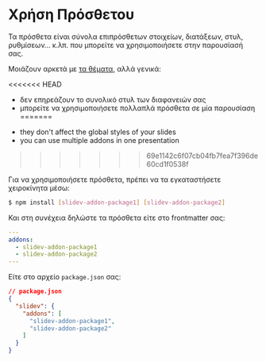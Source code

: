 # Χρήση Πρόσθετου

Τα πρόσθετα είναι σύνολα επιπρόσθετων στοιχείων, διατάξεων, στυλ, ρυθμίσεων... κ.λπ. που μπορείτε να χρησιμοποιήσετε στην παρουσίασή σας.

Μοιάζουν αρκετά με [τα θέματα](/themes/use), αλλά γενικά:

<<<<<<< HEAD
* δεν επηρεάζουν το συνολικό στυλ των διαφανειών σας
* μπορείτε να χρησιμοποιήσετε πολλαπλά πρόσθετα σε μία παρουσίαση
=======
- they don't affect the global styles of your slides
- you can use multiple addons in one presentation
>>>>>>> 69e1142c6f07cb04fb7fea7f396de60cd1f0538f

Για να χρησιμοποιήσετε πρόσθετα, πρέπει να τα εγκαταστήσετε χειροκίνητα μέσω:

```bash
$ npm install [slidev-addon-package1] [slidev-addon-package2]
```

Και στη συνέχεια δηλώστε τα πρόσθετα είτε στο frontmatter σας:

```yaml
---
addons:
  - slidev-addon-package1
  - slidev-addon-package2
---
```

Είτε στο αρχείο `package.json` σας:

```json
// package.json
{
  "slidev": {
    "addons": [
      "slidev-addon-package1",
      "slidev-addon-package2"
    ]
  }
}
```
